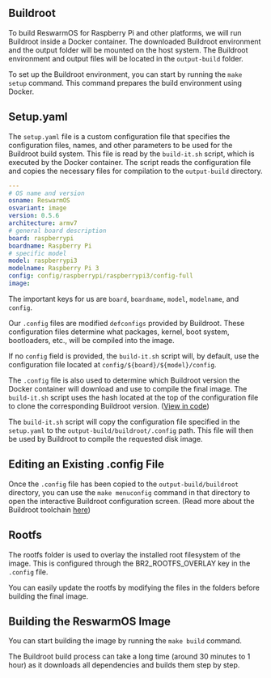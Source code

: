 ## Buildroot

To build ReswarmOS for Raspberry Pi and other platforms, we will run Buildroot inside a Docker container. The downloaded Buildroot environment and the output folder will be mounted on the host system. The Buildroot environment and output files will be located in the `output-build` folder.

To set up the Buildroot environment, you can start by running the `make setup` command. This command prepares the build environment using Docker.

## Setup.yaml

The `setup.yaml` file is a custom configuration file that specifies the configuration files, names, and other parameters to be used for the Buildroot build system. This file is read by the `build-it.sh` script, which is executed by the Docker container. The script reads the configuration file and copies the necessary files for compilation to the `output-build` directory.

```yaml
---
# OS name and version
osname: ReswarmOS
osvariant: image
version: 0.5.6
architecture: armv7
# general board description
board: raspberrypi
boardname: Raspberry Pi
# specific model
model: raspberrypi3
modelname: Raspberry Pi 3
config: config/raspberrypi/raspberrypi3/config-full
image:
```

The important keys for us are `board`, `boardname`, `model`, `modelname`, and `config`.

Our `.config` files are modified `defconfigs` provided by Buildroot. These configuration files determine what packages, kernel, boot system, bootloaders, etc., will be compiled into the image.

If no `config` field is provided, the `build-it.sh` script will, by default, use the configuration file located at `config/${board}/${model}/config`.

The `.config` file is also used to determine which Buildroot version the Docker container will download and use to compile the final image. The `build-it.sh` script uses the hash located at the top of the configuration file to clone the corresponding Buildroot version. ([View in code](https://github.com/RecordEvolution/ReswarmOS/blob/093d0e0ed48a37f0227c9105715bd5dcee620c11/buildroot/build-it.sh#L179))

The `build-it.sh` script will copy the configuration file specified in the `setup.yaml` to the `output-build/buildroot/.config` path. This file will then be used by Buildroot to compile the requested disk image.

## Editing an Existing .config File

Once the `.config` file has been copied to the `output-build/buildroot` directory, you can use the `make menuconfig` command in that directory to open the interactive Buildroot configuration screen. (Read more about the Buildroot toolchain [here](https://buildroot.org/downloads/manual/manual.html))

## Rootfs

The rootfs folder is used to overlay the installed root filesystem of the image. This is configured through the BR2_ROOTFS_OVERLAY key in the `.config` file.

You can easily update the rootfs by modifying the files in the folders before building the final image.

## Building the ReswarmOS Image

You can start building the image by running the `make build` command.

The Buildroot build process can take a long time (around 30 minutes to 1 hour) as it downloads all dependencies and builds them step by step.